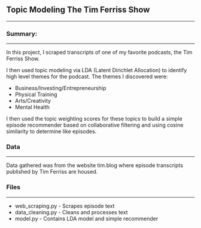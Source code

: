 ## Topic Modeling The Tim Ferriss Show 
---
### Summary:
---
In this project, I scraped transcripts of one of my favorite podcasts, the Tim 
Ferriss Show.  

I then used topic modeling via LDA (Latent Dirichlet Allocation) to identify
high level themes for the podcast. The themes I discovered were:

- Business/Investing/Entrepreneurship
- Physical Training
- Arts/Creativity
- Mental Health

I then used the topic weighting scores for these topics to build a simple 
episode recommender based on collaborative filtering and using cosine similarity
to determine like episodes.

### Data
---
Data gathered was from the website tim.blog where episode transcripts published
by Tim Ferriss are housed.

### Files
---
- web_scraping.py - Scrapes episode text
- data_cleaning.py - Cleans and processes text
- model.py - Contains LDA model and simple recommender

